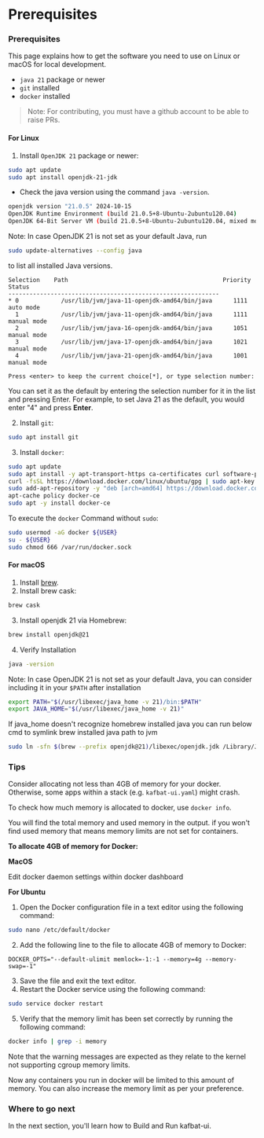 # Prerequisites

### Prerequisites

This page explains how to get the software you need to use on Linux or macOS for local development.

* `java 21` package or newer
* `git` installed
* `docker` installed

> Note: For contributing, you must have a github account to be able to raise PRs.

#### For Linux

1. Install `OpenJDK 21` package or newer:

```bash
sudo apt update
sudo apt install openjdk-21-jdk
```

* Check the java version using the command `java -version`.

```bash
openjdk version "21.0.5" 2024-10-15
OpenJDK Runtime Environment (build 21.0.5+8-Ubuntu-2ubuntu120.04)
OpenJDK 64-Bit Server VM (build 21.0.5+8-Ubuntu-2ubuntu120.04, mixed mode, sharing)
```

Note: In case OpenJDK 21 is not set as your default Java, run

```bash
sudo update-alternatives --config java
```

to list all installed Java versions.

```
Selection    Path                                            Priority   Status
------------------------------------------------------------
* 0            /usr/lib/jvm/java-11-openjdk-amd64/bin/java      1111      auto mode
  1            /usr/lib/jvm/java-11-openjdk-amd64/bin/java      1111      manual mode
  2            /usr/lib/jvm/java-16-openjdk-amd64/bin/java      1051      manual mode
  3            /usr/lib/jvm/java-17-openjdk-amd64/bin/java      1021      manual mode
  4            /usr/lib/jvm/java-21-openjdk-amd64/bin/java      1001      manual mode

Press <enter> to keep the current choice[*], or type selection number:
```

You can set it as the default by entering the selection number for it in the list and pressing Enter. For example, to set Java 21 as the default, you would enter "4" and press **Enter**.

2. Install `git`:

```bash
sudo apt install git
```

3. Install `docker`:

```bash
sudo apt update
sudo apt install -y apt-transport-https ca-certificates curl software-properties-common
curl -fsSL https://download.docker.com/linux/ubuntu/gpg | sudo apt-key add -
sudo add-apt-repository -y "deb [arch=amd64] https://download.docker.com/linux/ubuntu focal stable"
apt-cache policy docker-ce
sudo apt -y install docker-ce
```

To execute the `docker` Command without `sudo`:

```bash
sudo usermod -aG docker ${USER}
su - ${USER}
sudo chmod 666 /var/run/docker.sock
```

#### For macOS

1. Install [brew](https://brew.sh/).
2. Install brew cask:

```bash
brew cask
```

3. Install openjdk 21 via Homebrew:

```bash
brew install openjdk@21
```

4. Verify Installation

```bash
java -version
```

Note: In case OpenJDK 21 is not set as your default Java, you can consider including it in your `$PATH` after installation

```bash
export PATH="$(/usr/libexec/java_home -v 21)/bin:$PATH"
export JAVA_HOME="$(/usr/libexec/java_home -v 21)"
```

If java\_home doesn't recognize homebrew installed java you can run below cmd to symlink brew installed java path to jvm

```bash
sudo ln -sfn $(brew --prefix openjdk@21)/libexec/openjdk.jdk /Library/Java/JavaVirtualMachines/openjdk-21.jdk
```

### Tips

Consider allocating not less than 4GB of memory for your docker. Otherwise, some apps within a stack (e.g. `kafbat-ui.yaml`) might crash.

To check how much memory is allocated to docker, use `docker info`.

You will find the total memory and used memory in the output. if you won't find used memory that means memory limits are not set for containers.

**To allocate 4GB of memory for Docker:**

**MacOS**

Edit docker daemon settings within docker dashboard

**For Ubuntu**

1. Open the Docker configuration file in a text editor using the following command:

```bash
sudo nano /etc/default/docker
```

2. Add the following line to the file to allocate 4GB of memory to Docker:

```properties
DOCKER_OPTS="--default-ulimit memlock=-1:-1 --memory=4g --memory-swap=-1"
```

3. Save the file and exit the text editor.
4. Restart the Docker service using the following command:

```bash
sudo service docker restart
```

5. Verify that the memory limit has been set correctly by running the following command:

```bash
docker info | grep -i memory
```

Note that the warning messages are expected as they relate to the kernel not supporting cgroup memory limits.

Now any containers you run in docker will be limited to this amount of memory. You can also increase the memory limit as per your preference.

### Where to go next

In the next section, you'll learn how to Build and Run kafbat-ui.
